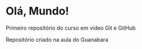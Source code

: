 # Olá, Mundo!
 Primeiro repositório do curso em video Git e GitHub

Repositório criado na aula do Guanabara